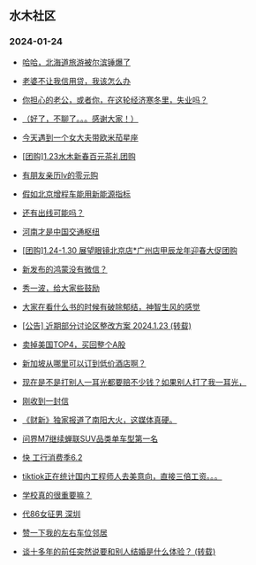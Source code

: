 ## 水木社区 
### 2024-01-24

+ [哈哈，北海道旅游被尔滨锤爆了](https://www.mysmth.net/nForum/article/Travel/973782)

+ [老婆不让我信用贷，我该怎么办](https://www.mysmth.net/nForum/article/Stock/10763298)

+ [你担心的老公，或者你，在这轮经济寒冬里，失业吗？](https://www.mysmth.net/nForum/article/FamilyLife/1766596974)

+ [（好了，不聊了。。。感谢大家！）](https://www.mysmth.net/nForum/article/WorkLife/3494352)

+ [今天遇到一个女大夫带欧米茄星座](https://www.mysmth.net/nForum/article/Age/20333848)

+ [[团购]1.23水木新春百元茶礼团购](https://www.mysmth.net/nForum/article/ADAgent_TG/1316477)

+ [有朋友亲历lv的零元购](https://www.mysmth.net/nForum/article/Oversea/4213088)

+ [假如北京增程车能用新能源指标](https://www.mysmth.net/nForum/article/GreenAuto/1459909)

+ [还有出线可能吗？](https://www.mysmth.net/nForum/article/Football/3432732)

+ [河南才是中国交通枢纽](https://www.mysmth.net/nForum/article/Geography/571810)

+ [[团购]1.24-1.30 展望眼镜北京店*广州店甲辰龙年迎春大促团购](https://www.mysmth.net/nForum/article/ADAgent_TG/1316581)

+ [新发布的鸿蒙没有微信？](https://www.mysmth.net/nForum/article/ITExpress/2515972)

+ [秀一波，给大家些鼓励](https://www.mysmth.net/nForum/article/Divorce/2062741)

+ [大家在看什么书的时候有破除郁结，神智生风的感觉](https://www.mysmth.net/nForum/article/FamilyLife/1766599307)

+ [[公告] 近期部分讨论区整改方案 2024.1.23 (转载)](https://www.mysmth.net/nForum/article/OldSongs/410947)

+ [卖掉美国TOP4，买回整个A股](https://www.mysmth.net/nForum/article/Stock/10763542)

+ [新加坡从哪里可以订到低价酒店啊？](https://www.mysmth.net/nForum/article/Travel/974368)

+ [现在是不是打别人一耳光都要赔不少钱？如果别人打了我一耳光，](https://www.mysmth.net/nForum/article/Law/825644834)

+ [刚收到一封信](https://www.mysmth.net/nForum/article/Age/20334460)

+ [《财新》独家报道了南阳大火，这媒体真硬。](https://www.mysmth.net/nForum/article/WorkLife/3495783)

+ [问界M7继续蝉联SUV品类单车型第一名](https://www.mysmth.net/nForum/article/GreenAuto/1460461)

+ [快 工行消费季6.2](https://www.mysmth.net/nForum/article/CouponsLife/4474003)

+ [tiktiok正在统计国内工程师人去美意向，直接三倍工资。。。](https://www.mysmth.net/nForum/article/WorkLife/3495637)

+ [学校真的很重要嘛？](https://www.mysmth.net/nForum/article/WorkLife/3495891)

+ [代86女征男 深圳](https://www.mysmth.net/nForum/article/PieLove/2873525)

+ [赞一下我的左右车位邻居](https://www.mysmth.net/nForum/article/AutoWorld/1944769877)

+ [谈十多年的前任突然说要和别人结婚是什么体验？ (转载)](https://www.mysmth.net/nForum/article/FamilyLife/1766599107)

